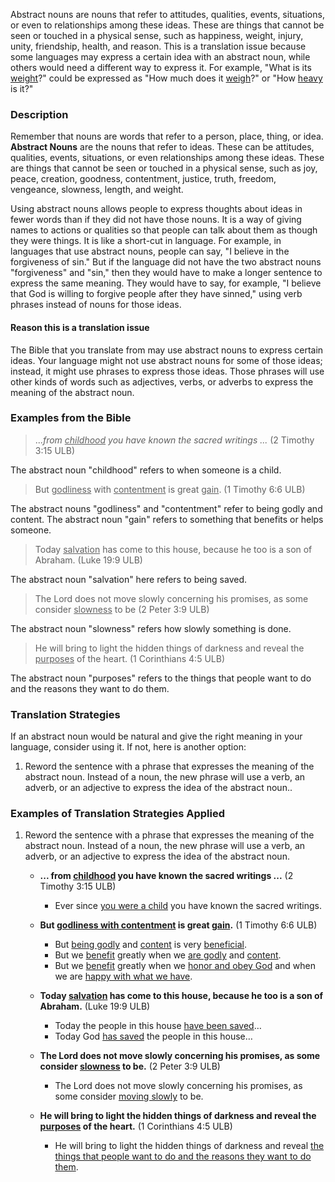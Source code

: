 
Abstract nouns are nouns that refer to attitudes, qualities, events, situations, or even to relationships among these ideas. These are things that cannot be seen or touched in a physical sense, such as happiness, weight, injury, unity, friendship, health, and reason. This is a translation issue because some languages may express a certain idea with an abstract noun, while others would need a different way to express it. For example, "What is its <u>weight</u>?" could be expressed as "How much does it <u>weigh</u>?" or "How <u>heavy</u> is it?"

### Description

Remember that nouns are words that refer to a person, place, thing, or idea. **Abstract Nouns** are the nouns that refer to ideas. These can be attitudes, qualities, events, situations, or even relationships among these ideas. These are things that cannot be seen or touched in a physical sense, such as joy, peace, creation, goodness, contentment, justice, truth, freedom, vengeance, slowness, length, and weight.

Using abstract nouns allows people to express thoughts about ideas in fewer words than if they did not have those nouns. It is a way of giving names to actions or qualities so that people can talk about them as though they were things. It is like a short-cut in language. For example, in languages that use abstract nouns, people can say, "I believe in the forgiveness of sin." But if the language did not have the two abstract nouns "forgiveness" and "sin," then they would have to make a longer sentence to express the same meaning. They would have to say, for example, "I believe that God is willing to forgive people after they have sinned," using verb phrases instead of nouns for those ideas.

#### Reason this is a translation issue 

The Bible that you translate from may use abstract nouns to express certain ideas. Your language might not use abstract nouns for some of those ideas; instead, it might use phrases to express those ideas. Those phrases will use other kinds of words such as adjectives, verbs, or adverbs to express the meaning of the abstract noun.

### Examples from the Bible

> ..._from <u>childhood</u> you have known the sacred writings ..._ (2 Timothy 3:15 ULB) 

The abstract noun "childhood" refers to when someone is a child.

>But <u>godliness</u> with <u>contentment</u> is great <u>gain</u>. (1 Timothy 6:6 ULB) 

The abstract nouns "godliness" and "contentment" refer to being godly and content.
The abstract noun "gain" refers to something that benefits or helps someone.

>Today <u>salvation</u> has come to this house, because he too is a son of Abraham. (Luke 19:9 ULB) 

The abstract noun "salvation" here refers to being saved.

>The Lord does not move slowly concerning his promises, as some consider <u>slowness</u> to be (2 Peter 3:9 ULB) 

The abstract noun "slowness" refers how slowly something is done.

>He will bring to light the hidden things of darkness and reveal the <u>purposes</u> of the heart. (1 Corinthians 4:5 ULB) 

The abstract noun "purposes" refers to the things that people want to do and the reasons they want to do them.

### Translation Strategies

If an abstract noun would be natural and give the right meaning in your language, consider using it. If not, here is another option:

1. Reword the sentence with a phrase that expresses the meaning of the abstract noun. Instead of a noun, the new phrase will use a verb, an adverb, or an adjective to express the idea of the abstract noun..

### Examples of Translation Strategies Applied

1. Reword the sentence with a phrase that expresses the meaning of the abstract noun. Instead of a noun, the new phrase will use a verb, an adverb, or an adjective to express the idea of the abstract noun.

    * **... from <u>childhood</u>  you have known the sacred writings ...**  (2 Timothy 3:15 ULB)
        * Ever since <u>you were a child</u>  you have known the sacred writings.

    * **But <u>godliness with contentment</u> is great <u>gain</u>.**  (1 Timothy 6:6 ULB)
        * But <u>being godly</u> and <u>content</u>  is very <u>beneficial</u>.
        * But we <u>benefit</u> greatly when we <u>are godly</u> and <u>content</u>.
        * But we <u>benefit</u> greatly when we <u>honor and obey God</u> and when we are <u>happy with what we have</u>.

    * **Today <u>salvation</u> has come to this house, because he too is a son of Abraham.**  (Luke 19:9 ULB)
        * Today the people in this house <u>have been saved</u>…
        * Today God <u>has saved</u> the people in this house…

    * **The Lord does not move slowly concerning his promises, as some consider <u>slowness</u> to be.**  (2 Peter 3:9 ULB)
        * The Lord does not move slowly concerning his promises, as some consider <u>moving slowly</u> to be.

    * **He will bring to light the hidden things of darkness and reveal the <u>purposes</u> of the heart.**  (1 Corinthians 4:5 ULB)
        * He will bring to light the hidden things of darkness and reveal <u>the things that people want to do and the reasons they want to do them</u>.

